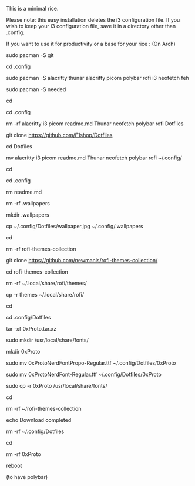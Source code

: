 This is a minimal rice.

Please note: this easy installation deletes the i3 configuration file. If you wish to keep your i3 configuration file, save it in a directory other than .config.

If you want to use it for productivity or a base for your rice :
(On Arch)

sudo pacman -S git

cd .config

sudo pacman -S alacritty thunar alacritty picom polybar rofi i3 neofetch feh

sudo pacman -S needed

cd

cd .config

rm -rf alacritty i3 picom readme.md Thunar neofetch polybar rofi Dotfiles

git clone https://github.com/F1shop/Dotfiles

cd Dotfiles

mv alacritty i3 picom readme.md Thunar neofetch polybar rofi ~/.config/

cd

cd .config

rm readme.md

rm -rf .wallpapers

mkdir .wallpapers

cp ~/.config/Dotfiles/wallpaper.jpg ~/.config/.wallpapers

cd

rm -rf rofi-themes-collection

git clone https://github.com/newmanls/rofi-themes-collection/

cd rofi-themes-collection

rm -rf ~/.local/share/rofi/themes/

cp -r themes ~/.local/share/rofi/

cd

cd .config/Dotfiles

tar -xf 0xProto.tar.xz

sudo mkdir /usr/local/share/fonts/

mkdir 0xProto

sudo mv 0xProtoNerdFontPropo-Regular.ttf ~/.config/Dotfiles/0xProto

sudo mv 0xProtoNerdFont-Regular.ttf ~/.config/Dotfiles/0xProto

sudo cp -r 0xProto /usr/local/share/fonts/

cd

rm -rf ~/rofi-themes-collection

echo Download completed

rm -rf ~/.config/Dotfiles

cd

rm -rf 0xProto

reboot

(to have polybar)
